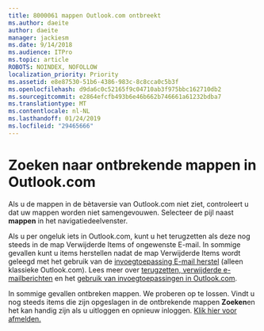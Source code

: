 ```yaml
---
title: 8000061 mappen Outlook.com ontbreekt
ms.author: daeite
author: daeite
manager: jackiesm
ms.date: 9/14/2018
ms.audience: ITPro
ms.topic: article
ROBOTS: NOINDEX, NOFOLLOW
localization_priority: Priority
ms.assetid: e8e87530-51b6-4386-983c-8c8cca0c5b3f
ms.openlocfilehash: d9da6c0c52165f9c04710ab3f975bbc162710db2
ms.sourcegitcommit: e2864efcfb493b6e46b662b746661a61232bdba7
ms.translationtype: MT
ms.contentlocale: nl-NL
ms.lasthandoff: 01/24/2019
ms.locfileid: "29465666"
---
```

# <a name="find-missing-folders-in-outlookcom"></a>Zoeken naar ontbrekende mappen in Outlook.com

Als u de mappen in de bètaversie van Outlook.com niet ziet, controleert u dat uw mappen worden niet samengevouwen. Selecteer de pijl naast **mappen** in het navigatiedeelvenster. 
  
Als u per ongeluk iets in Outlook.com, kunt u het terugzetten als deze nog steeds in de map Verwijderde Items of ongewenste E-mail. In sommige gevallen kunt u items herstellen nadat de map Verwijderde Items wordt geleegd met het gebruik van de [invoegtoepassing E-mail herstel](https://appsource.microsoft.com/product/office/WA104380447) (alleen klassieke Outlook.com). Lees meer over [terugzetten, verwijderde e-mailberichten](https://support.office.com/article/cf06ab1b-ae0b-418c-a4d9-4e895f83ed50) en het [gebruik van invoegtoepassingen in Outlook.com](https://support.office.com/article/a5672109-e4f3-4119-abea-72323e9653cf).
  
In sommige gevallen ontbreken mappen. We proberen op te lossen. Vindt u nog steeds items die zijn opgeslagen in de ontbrekende mappen **Zoeken**en het kan handig zijn als u uitloggen en opnieuw inloggen. [Klik hier voor afmelden.](https://login.live.com/logout.srf)
  

